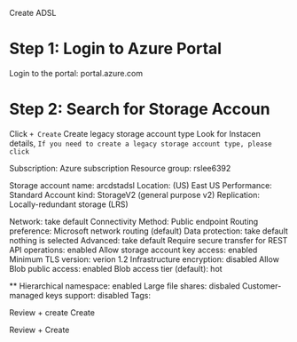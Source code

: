 

Create ADSL

# Step 1: Login to Azure Portal

Login to the portal: portal.azure.com

# Step 2: Search for Storage Accoun

Click `+ Create`
Create legacy storage account type
  Look for Instacen details, `If you need to create a legacy storage account type, please click`

  Subscription: Azure subscription
  Resource group: rslee6392

  Storage account name: arcdstadsl 
  Location: (US) East US
  Performance: Standard
  Account kind: StorageV2 (general purpose v2)
  Replication: Locally-redundant storage (LRS)

Network:
  take default
    Connectivity Method: Public endpoint
    Routing preference: Microsoft network routing (default)
Data protection:
  take default
    nothing is selected
Advanced:
  take default
    Require secure transfer for REST API operations: enabled
    Allow storage account key access: enabled
    Minimum TLS version: verion 1.2
    Infrastructure encryption: disabled
    Allow Blob public access: enabled
    Blob access tier (default): hot

 **  Hierarchical namespace: enabled
    Large file shares: disbaled
    Customer-managed keys support: disabled
Tags:

Review + create
Create



  Review + Create